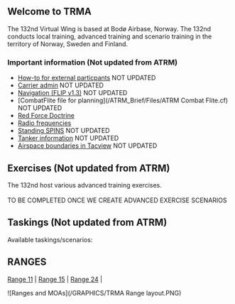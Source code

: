 ## Welcome to TRMA

The 132nd Virtual Wing is based at Bodø Airbase, Norway. The 132nd conducts local training, advanced training and scenario training in the territory of Norway, Sweden and Finland.




### Important information (Not updated from ATRM)
* [How-to for external particpants](/ATRM_Brief/Pages/External.html)  NOT UPDATED
* [Carrier admin](/ATRM_Brief/Pages/Carrier.html)  NOT UPDATED
* [Navigation (FLIP v1.3)](https://cloud.132virtualwing.org/s/aw8dF8Cmxo2dcP2)  NOT UPDATED
* [CombatFlite file for planning](/ATRM_Brief/Files/ATRM Combat Flite.cf)  NOT UPDATED
* [Red Force Doctrine](/TRMA-Brief/INTELLIGENCE/INTELLIGENCE.html) 
* [Radio frequencies](/COMMUNICATIONS/PRESETS.md)  
* [Standing SPINS](/ATRM_Brief/Pages/SPINS.html)  NOT UPDATED
* [Tanker information](/ATRM_Brief/Pages/Tanker.html)  NOT UPDATED
* [Airspace boundaries in Tacview](https://cloud.132virtualwing.org/s/2tGEax7xEqYGAXy)  NOT UPDATED


## Exercises (Not updated from ATRM)
The 132nd host various advanced training exercises. <br>
<br>
TO BE COMPLETED ONCE WE CREATE ADVANCED EXERCISE SCENARIOS 

## Taskings (Not updated from ATRM)
Available taskings/scenarios:  <!--- sorted by tasking type, then range -->


## RANGES
[Range 11](/TRMA-Brief/RANGES/Range11.html) | [Range 15](/TRMA-Brief/RANGES/Range15.html) | [Range 24](/TRMA-Brief/RANGES/Range24.html) |



![Ranges and MOAs](/GRAPHICS/TRMA Range layout.PNG)



